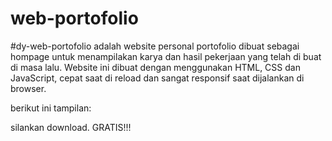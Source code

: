 # web-portofolio


 #dy-web-portofolio adalah website personal portofolio dibuat sebagai  hompage untuk menampilakan karya dan hasil pekerjaan yang telah di buat di masa lalu.
 Website ini dibuat dengan menggunakan HTML, CSS dan JavaScript, cepat saat di reload dan sangat responsif saat dijalankan di browser.
 
 berikut ini tampilan:
 
 
 
 
silankan download. GRATIS!!!

